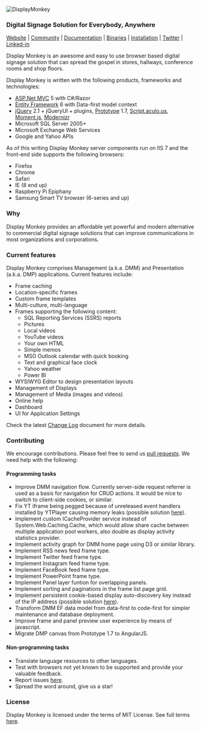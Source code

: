 
![DisplayMonkey](http://www.displaymonkey.org/dm/wp-content/uploads/display_monkey_whi_red_cool_6.png)

### Digital Signage Solution for Everybody, Anywhere

[Website](http://displaymonkey.org) |
[Community](http://www.displaymonkey.org/dm/answers/) |
[Documentation](http://www.displaymonkey.org/dm/documentation/) |
[Binaries](http://www.displaymonkey.org/dm/download/) |
[Installation](http://www.displaymonkey.org/dm/documentation/installation/) |
[Twitter](https://twitter.com/fuel9) |
[Linked-in](https://www.linkedin.com/company/fuel9?trk=company_logo)

Display Monkey is an awesome and easy to use browser based digital signage solution that can spread the gospel in stores, hallways, conference rooms and shop floors. 

Display Monkey is written with the following products, frameworks and technologies:
- [ASP.Net MVC](http://www.asp.net/mvc) 5 with C#/Razor
- [Entity Framework](https://msdn.microsoft.com/en-us/data/ef.aspx) 6 with Data-first model context
- [jQuery](http://jquery.com) 2.1 + jQueryUI + plugins, [Prototype](http://prototypejs.org) 1.7, [Script.aculo.us](http://script.aculo.us), [Moment.js](http://momentjs.com), [Modernizr](https://modernizr.com)
- Microsoft SQL Server 2005+
- Microsoft Exchange Web Services
- Google and Yahoo APIs

As of this writing Display Monkey server components run on IIS 7 and the front-end side supports the following browsers:
- Firefox
- Chrome
- Safari
- IE (8 end up)
- Raspberry Pi Epiphany
- Samsung Smart TV browser (6-series and up)

### Why

Display Monkey provides an affordable yet powerful and modern alternative to commercial digital signage solutions that can improve communications in most organizations and corporations. 

### Current features

Display Monkey comprises Management (a.k.a. DMM) and Presentation (a.k.a. DMP) applications. Current features include:

- Frame caching
- Location-specific frames
- Custom frame templates
- Multi-culture, multi-language
- Frames supporting the following content:
  - SQL Reporting Services (SSRS) reports
  - Pictures
  - Local videos
  - YouTube videos
  - Your own HTML
  - Simple memos
  - MSO Outlook calendar with quick booking
  - Text and graphical face clock
  - Yahoo weather
  - Power BI
- WYSIWYG Editor to design presentation layouts
- Management of Displays
- Management of Media (images and videos)
- Online help
- Dashboard
- UI for Application Settings

Check the latest [Change Log](https://github.com/fuel9/DisplayMonkey/blob/master/ChangeLog.md) document for more details.

### Contributing

We encourage contributions. Please feel free to send us [pull requests](https://github.com/fuel9/DisplayMonkey/pulls). We need help with the following:

#### Programming tasks

- Improve DMM navigation flow. Currently server-side request referrer is used as a basis for navigation for CRUD actions. It would be nice to switch to client-side cookies, or similar.
- Fix YT iframe being pegged because of unreleased event handlers installed by YTPlayer causing memory leaks (possible solution [here](http://stackoverflow.com/questions/8948403/youtube-api-target-multiple-existing-iframes)).
- Implement custom ICacheProvider service instead of System.Web.Caching.Cache, which would allow share cache between multiple application pool workers, also double as display activity statistics provider.
- Implement activity graph for DMM home page using D3 or similar library.
- Implement RSS news feed frame type.
- Implement Twitter feed frame type.
- Implement Instagram feed frame type.
- Implement FaceBook feed frame type.
- Implement PowerPoint frame type.
- Implement Panel layer funtion for overlapping panels.
- Implement sorting and paginations in the frame list page grid.
- Implement persistent cookie-based display auto-discovery key instead of the IP address (possible solution [here](http://samy.pl/evercookie/)).
- Transform DMM EF data model from data-first to code-first for simpler maintenance and database deployment.
- Improve frame and panel preview user experience by means of javascript.
- Migrate DMP canvas from Prototype 1.7 to AngularJS.

#### Non-programming tasks

- Translate language resources to other languages.
- Test with browsers not yet known to be supported and provide your valuable feedback.
- Report issues [here](https://github.com/fuel9/DisplayMonkey/issues).
- Spread the word around, give us a star!

### License

Display Monkey is licensed under the terms of MIT License. See full terms [here](https://opensource.org/licenses/MIT).

